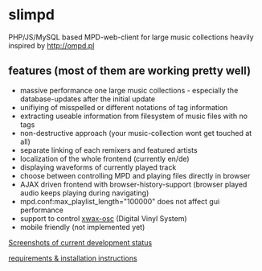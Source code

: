 # slimpd
PHP/JS/MySQL based MPD-web-client for large music collections
heavily inspired by http://ompd.pl


## features (most of them are working pretty well)
* massive performance one large music collections - especially the database-updates after the initial update
* unifiying of misspelled or different notations of tag information
* extracting useable information from filesystem of music files with no tags
* non-destructive approach (your music-collection wont get touched at all)
* separate linking of each remixers and featured artists
* localization of the whole frontend (currently en/de)
* displaying waveforms of currently played track
* choose between controlling MPD and playing files directly in browser
* AJAX driven frontend with browser-history-support (browser played audio keeps playing during navigating)
* mpd.conf:max_playlist_length="100000" does not affect gui performance
* support to control [xwax-osc](https://github.com/oligau/xwax-1.5-osc) (Digital Vinyl System)
* mobile friendly (not implemented yet)


[Screenshots of current development status](https://github.com/othmar52/slimpd/wiki)

[requirements & installation instructions](https://github.com/othmar52/slimpd/wiki/Installation)

